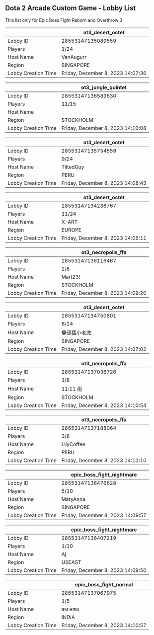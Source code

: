 ## Dota 2 Arcade Custom Game - Lobby List

This list only for Epic Boss Fight Reborn and Overthrow 3

|  | ot3_desert_octet |
| ------ | ------ |
| Lobby ID | 28553147135089559 |
| Players | 1/24 |
| Host Name | VanAugurr |
| Region | SINGAPORE |
| Lobby Creation Time | Friday, December 8, 2023 14:07:36 |


|  | ot3_jungle_quintet |
| ------ | ------ |
| Lobby ID | 28553147136589630 |
| Players | 11/15 |
| Host Name | <LiMbO> |
| Region | STOCKHOLM |
| Lobby Creation Time | Friday, December 8, 2023 14:10:08 |


|  | ot3_desert_octet |
| ------ | ------ |
| Lobby ID | 28553147135754559 |
| Players | 9/24 |
| Host Name | TiltedGuy |
| Region | PERU |
| Lobby Creation Time | Friday, December 8, 2023 14:08:43 |


|  | ot3_desert_octet |
| ------ | ------ |
| Lobby ID | 28553147134236767 |
| Players | 11/24 |
| Host Name | X-ART |
| Region | EUROPE |
| Lobby Creation Time | Friday, December 8, 2023 14:06:11 |


|  | ot3_necropolis_ffa |
| ------ | ------ |
| Lobby ID | 28553147136116467 |
| Players | 2/8 |
| Host Name | Mart23! |
| Region | STOCKHOLM |
| Lobby Creation Time | Friday, December 8, 2023 14:09:20 |


|  | ot3_desert_octet |
| ------ | ------ |
| Lobby ID | 28553147134750801 |
| Players | 8/24 |
| Host Name | ✿迅猛小老虎 |
| Region | SINGAPORE |
| Lobby Creation Time | Friday, December 8, 2023 14:07:02 |


|  | ot3_necropolis_ffa |
| ------ | ------ |
| Lobby ID | 28553147137036726 |
| Players | 1/8 |
| Host Name | 11:11 雨 |
| Region | STOCKHOLM |
| Lobby Creation Time | Friday, December 8, 2023 14:10:54 |


|  | ot3_necropolis_ffa |
| ------ | ------ |
| Lobby ID | 28553147137188064 |
| Players | 3/8 |
| Host Name | LilyCoffee |
| Region | PERU |
| Lobby Creation Time | Friday, December 8, 2023 14:11:10 |


|  | epic_boss_fight_nightmare |
| ------ | ------ |
| Lobby ID | 28553147136476628 |
| Players | 5/10 |
| Host Name | MaryAnna |
| Region | SINGAPORE |
| Lobby Creation Time | Friday, December 8, 2023 14:09:57 |


|  | epic_boss_fight_nightmare |
| ------ | ------ |
| Lobby ID | 28553147136407219 |
| Players | 1/10 |
| Host Name | Aj |
| Region | USEAST |
| Lobby Creation Time | Friday, December 8, 2023 14:09:50 |


|  | epic_boss_fight_normal |
| ------ | ------ |
| Lobby ID | 28553147137067975 |
| Players | 1/5 |
| Host Name | ам ням |
| Region | INDIA |
| Lobby Creation Time | Friday, December 8, 2023 14:10:57 |


